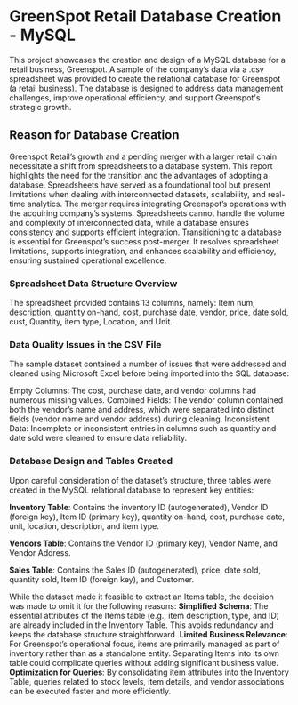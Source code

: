 
# GreenSpot Retail Database Creation - MySQL
This project showcases the creation and design of a MySQL database for a retail business, Greenspot. A sample of the company’s data via a .csv spreadsheet was provided to create the relational database for Greenspot (a retail business). The database is designed to address data management challenges, improve operational efficiency, and support Greenspot's strategic growth.

## Reason for Database Creation
Greenspot Retail’s growth and a pending merger with a larger retail chain necessitate a shift from spreadsheets to a database system. This report highlights the need for the transition and the advantages of adopting a database. Spreadsheets have served as a foundational tool but present limitations when dealing with interconnected datasets, scalability, and real-time analytics. The merger requires integrating Greenspot’s operations with the acquiring company’s systems. Spreadsheets cannot handle the volume and complexity of interconnected data, while a database ensures consistency and supports efficient integration. Transitioning to a database is essential for Greenspot’s success post-merger. It resolves spreadsheet limitations, supports integration, and enhances scalability and efficiency, ensuring sustained operational excellence.

### Spreadsheet Data Structure Overview
The spreadsheet provided contains 13 columns, namely: Item num, description, quantity on-hand, cost, purchase date, vendor, price, date sold, cust, Quantity, item type, Location, and Unit.

### Data Quality Issues in the CSV File
The sample dataset contained a number of issues that were addressed and cleaned using Microsoft Excel before being imported into the SQL database:

Empty Columns: The cost, purchase date, and vendor columns had numerous missing values.
Combined Fields: The vendor column contained both the vendor’s name and address, which were separated into distinct fields (vendor name and vendor address) during cleaning.
Inconsistent Data: Incomplete or inconsistent entries in columns such as quantity and date sold were cleaned to ensure data reliability.

### Database Design and Tables Created
Upon careful consideration of the dataset’s structure, three tables were created in the MySQL relational database to represent key entities:

**Inventory Table**: Contains the inventory ID (autogenerated), Vendor ID (foreign key), Item ID (primary key), quantity on-hand, cost, purchase date, unit, location, description, and item type.

**Vendors Table**: Contains the Vendor ID (primary key), Vendor Name, and Vendor Address.

**Sales Table**: Contains the Sales ID (autogenerated), price, date sold, quantity sold, Item ID (foreign key), and Customer.

While the dataset made it feasible to extract an Items table, the decision was made to omit it for the following reasons:
**Simplified Schema**: The essential attributes of the Items table (e.g., item description, type, and ID) are already included in the Inventory Table. This avoids redundancy and keeps the database structure straightforward.
**Limited Business Relevance**: For Greenspot’s operational focus, items are primarily managed as part of inventory rather than as a standalone entity. Separating Items into its own table could complicate queries without adding significant business value.
**Optimization for Queries**: By consolidating item attributes into the Inventory Table, queries related to stock levels, item details, and vendor associations can be executed faster and more efficiently.
